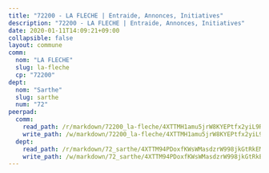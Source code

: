 ```yaml
---
title: "72200 - LA FLECHE | Entraide, Annonces, Initiatives"
description: "72200 - LA FLECHE | Entraide, Annonces, Initiatives"
date: 2020-01-11T14:09:21+09:00
collapsible: false
layout: commune
comm:
  nom: "LA FLECHE"
  slug: la-fleche
  cp: "72200"
dept:
  nom: "Sarthe"
  slug: sarthe
  num: "72"
peerpad:
  comm:
    read_path: /r/markdown/72200_la-fleche/4XTTMH1amu5jrW8KYEPtfx2yiL9R3EExXni4AmHY7JPE56eHx
    write_path: /w/markdown/72200_la-fleche/4XTTMH1amu5jrW8KYEPtfx2yiL9R3EExXni4AmHY7JPE56eHx-K3TgULhTtEanDR5Uq6zG6kE1rJrTvkRmP2HBStZKKy3JPG5m2HaH8fL9DwFxaMx1GRyNffc894GqMTzKhPGbLAChp9uMZ9QXwja3o9xVYsABmmNxiMpMFCuGXyeJqiENwA7dTgZg
  dept:
    read_path: /r/markdown/72_sarthe/4XTTM94PDoxfKWsWMasdzrW998jkGtRkEM3CSUC42xSpuJKZ5
    write_path: /w/markdown/72_sarthe/4XTTM94PDoxfKWsWMasdzrW998jkGtRkEM3CSUC42xSpuJKZ5-K3TgTpjFyG67yVeuXvSAfSYzY4Yx2FMtDhgpv5HM2EDBJRVMn95z33xx4XjRNYNVaVsBPQ1t4pG9MoyNqwTqa8mcnEUB8rK4BMVbvUhCtGWCPSFnDCaT8GJTyimDgsCirLN3zswh
---
```


